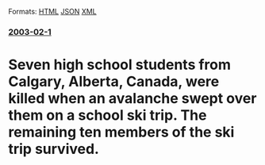 
Formats: [HTML](/news/2003/02/1/seven-high-school-students-from-calgary-alberta-canada-were-killed-when-an-avalanche-swept-over-them-on-a-school-ski-trip-the-remaining.html)  [JSON](/news/2003/02/1/seven-high-school-students-from-calgary-alberta-canada-were-killed-when-an-avalanche-swept-over-them-on-a-school-ski-trip-the-remaining.json)  [XML](/news/2003/02/1/seven-high-school-students-from-calgary-alberta-canada-were-killed-when-an-avalanche-swept-over-them-on-a-school-ski-trip-the-remaining.xml)  

### [2003-02-1](/news/2003/02/1/index.md)

##### 
#  Seven high school students from Calgary, Alberta, Canada, were killed when an avalanche swept over them on a school ski trip. The remaining ten members of the ski trip survived.




